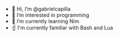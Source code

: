 - 👋 Hi, I’m @gabrielcapilla
- 👀 I’m interested in programming
- 🌱 I’m currently learning Nim
- ☝️ I'm currently familiar with Bash and Lua

<!---
gabrielcapilla/gabrielcapilla is a ✨ special ✨ repository because its `README.md` (this file) appears on your GitHub profile.
You can click the Preview link to take a look at your changes.
--->
